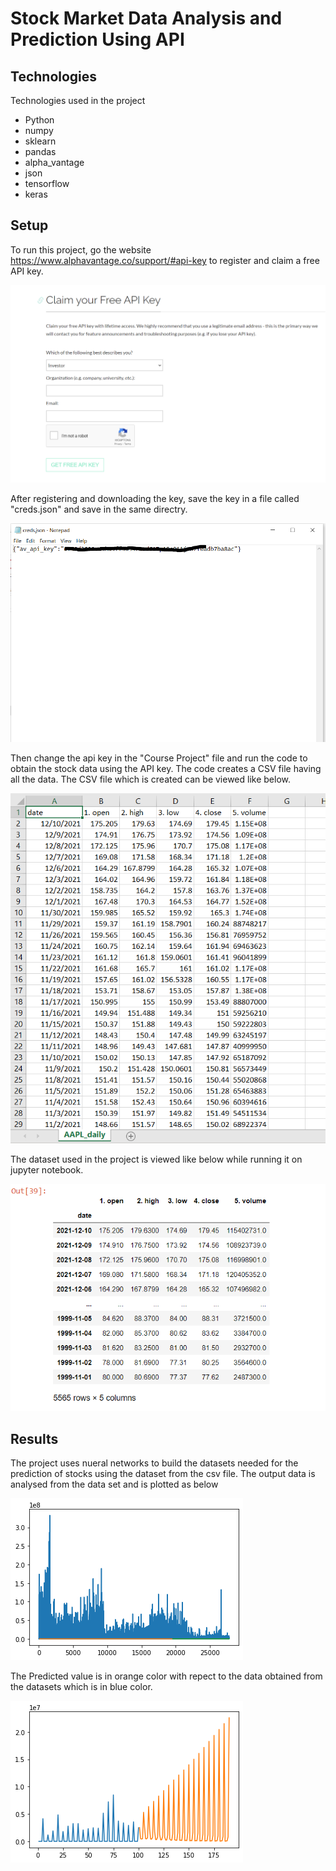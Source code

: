 # Stock Market Data Analysis and Prediction Using API

## Technologies 
Technologies used in the project
* Python
* numpy
* sklearn
* pandas
* alpha_vantage
* json
* tensorflow
* keras

## Setup

To run this project, go the website https://www.alphavantage.co/support/#api-key to register and claim a free API key.

![](Project/project4.PNG)

After registering and downloading the key, save the key in a file called "creds.json" and save in the same directry.


![](Project/project3.PNG)

Then change the api key in the "Course Project" file and run the code to obtain the stock data using the API key. The code creates a CSV file having all the data. 
The CSV file which is created can be viewed like below.


![](Project/project2.PNG)

The dataset used in the project is viewed like below while running it on jupyter notebook.

![](Project/project1.PNG)


## Results
The project uses nueral networks to build the datasets needed for the prediction of stocks using the dataset from the csv file.
The output data is analysed from the data set and is plotted as below


![](Project/output_26_0.png)


The Predicted value is in orange color with repect to the data obtained from the datasets which is in blue color.

![](Project/output_35_1.png)




